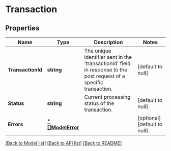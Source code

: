 # Transaction

## Properties
Name | Type | Description | Notes
------------ | ------------- | ------------- | -------------
**TransactionId** | **string** | The unique identifier sent in the &#x27;transactionId&#x27; field in response to the post request of a specific transaction. | [default to null]
**Status** | **string** | Current processing status of the transaction. | [default to null]
**Errors** | [***[]ModelError**](array.md) |  | [optional] [default to null]

[[Back to Model list]](../README.md#documentation-for-models) [[Back to API list]](../README.md#documentation-for-api-endpoints) [[Back to README]](../README.md)

